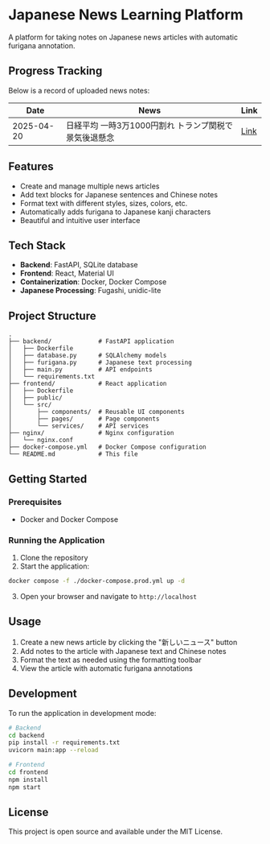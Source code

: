 # Japanese News Learning Platform

A platform for taking notes on Japanese news articles with automatic furigana annotation.


## Progress Tracking

Below is a record of uploaded news notes:

| Date | News | Link |
|------|------|------|
| 2025-04-20 | 日経平均 一時3万1000円割れ トランプ関税で景気後退懸念 | [Link](https://www.youtube.com/watch?v=--Id7OU34Ek) |

## Features

- Create and manage multiple news articles
- Add text blocks for Japanese sentences and Chinese notes
- Format text with different styles, sizes, colors, etc.
- Automatically adds furigana to Japanese kanji characters
- Beautiful and intuitive user interface

## Tech Stack

- **Backend**: FastAPI, SQLite database
- **Frontend**: React, Material UI
- **Containerization**: Docker, Docker Compose
- **Japanese Processing**: Fugashi, unidic-lite

## Project Structure

```
.
├── backend/             # FastAPI application
│   ├── Dockerfile
│   ├── database.py      # SQLAlchemy models
│   ├── furigana.py      # Japanese text processing
│   ├── main.py          # API endpoints
│   └── requirements.txt
├── frontend/            # React application
│   ├── Dockerfile
│   ├── public/
│   └── src/
│       ├── components/  # Reusable UI components
│       ├── pages/       # Page components
│       └── services/    # API services
├── nginx/               # Nginx configuration
│   └── nginx.conf
├── docker-compose.yml   # Docker Compose configuration
└── README.md            # This file
```

## Getting Started

### Prerequisites

- Docker and Docker Compose

### Running the Application

1. Clone the repository
2. Start the application:

```bash
docker compose -f ./docker-compose.prod.yml up -d
```

3. Open your browser and navigate to `http://localhost`

## Usage

1. Create a new news article by clicking the "新しいニュース" button
2. Add notes to the article with Japanese text and Chinese notes
3. Format the text as needed using the formatting toolbar
4. View the article with automatic furigana annotations

## Development

To run the application in development mode:

```bash
# Backend
cd backend
pip install -r requirements.txt
uvicorn main:app --reload

# Frontend
cd frontend
npm install
npm start
```

## License

This project is open source and available under the MIT License. 